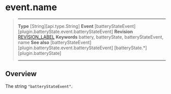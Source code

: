 # event.name

> --------------------- ------------------------------------------------------------------------------------------
> __Type__              [String][api.type.String]
> __Event__             [batteryStateEvent][plugin.batteryState.event.batteryStateEvent]
> __Revision__          [REVISION_LABEL](REVISION_URL)
> __Keywords__          battery, batteryState, batteryStateEvent, name
> __See also__			[batteryStateEvent][plugin.batteryState.event.batteryStateEvent]
>						[batteryState.*][plugin.batteryState]
> --------------------- ------------------------------------------------------------------------------------------

## Overview

The string `"batteryStateEvent"`.
